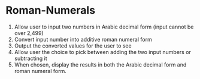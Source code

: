 # Roman-Numerals
1. Allow user to input two numbers in Arabic decimal form (input cannot
be over 2,499)
2. Convert input number into additive roman numeral form
3. Output the converted values for the user to see
4. Allow user the choice to pick between adding the two input numbers
or subtracting it
5. When chosen, display the results in both the Arabic decimal form and
roman numeral form.

